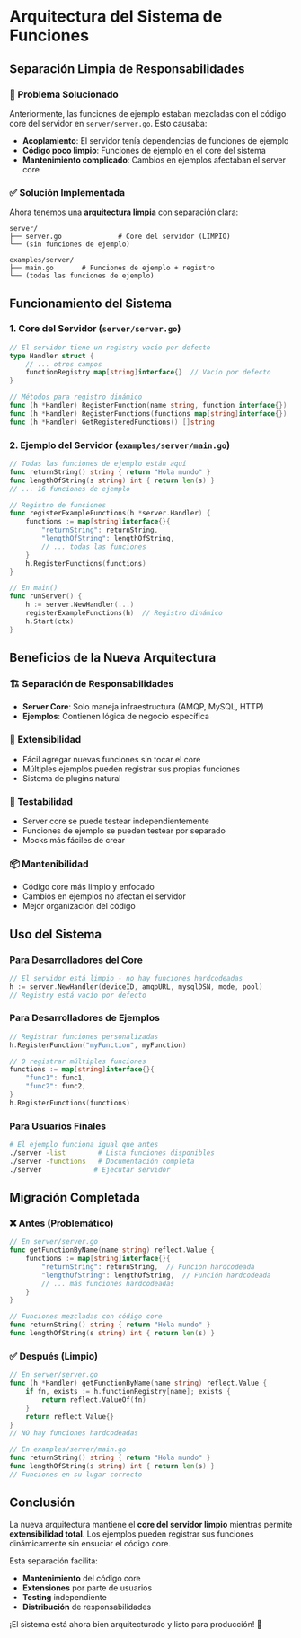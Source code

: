 # Arquitectura del Sistema de Funciones

## Separación Limpia de Responsabilidades

### 🎯 Problema Solucionado

Anteriormente, las funciones de ejemplo estaban mezcladas con el código core del servidor en `server/server.go`. Esto causaba:

- **Acoplamiento**: El servidor tenía dependencias de funciones de ejemplo
- **Código poco limpio**: Funciones de ejemplo en el core del sistema
- **Mantenimiento complicado**: Cambios en ejemplos afectaban el server core

### ✅ Solución Implementada

Ahora tenemos una **arquitectura limpia** con separación clara:

```
server/
├── server.go              # Core del servidor (LIMPIO)
└── (sin funciones de ejemplo)

examples/server/
├── main.go       # Funciones de ejemplo + registro
└── (todas las funciones de ejemplo)
```

## Funcionamiento del Sistema

### 1. Core del Servidor (`server/server.go`)

```go
// El servidor tiene un registry vacío por defecto
type Handler struct {
    // ... otros campos
    functionRegistry map[string]interface{}  // Vacío por defecto
}

// Métodos para registro dinámico
func (h *Handler) RegisterFunction(name string, function interface{})
func (h *Handler) RegisterFunctions(functions map[string]interface{})
func (h *Handler) GetRegisteredFunctions() []string
```

### 2. Ejemplo del Servidor (`examples/server/main.go`)

```go
// Todas las funciones de ejemplo están aquí
func returnString() string { return "Hola mundo" }
func lengthOfString(s string) int { return len(s) }
// ... 16 funciones de ejemplo

// Registro de funciones
func registerExampleFunctions(h *server.Handler) {
    functions := map[string]interface{}{
        "returnString": returnString,
        "lengthOfString": lengthOfString,
        // ... todas las funciones
    }
    h.RegisterFunctions(functions)
}

// En main()
func runServer() {
    h := server.NewHandler(...)
    registerExampleFunctions(h)  // Registro dinámico
    h.Start(ctx)
}
```

## Beneficios de la Nueva Arquitectura

### 🏗️ Separación de Responsabilidades
- **Server Core**: Solo maneja infraestructura (AMQP, MySQL, HTTP)
- **Ejemplos**: Contienen lógica de negocio específica

### 🔧 Extensibilidad
- Fácil agregar nuevas funciones sin tocar el core
- Múltiples ejemplos pueden registrar sus propias funciones
- Sistema de plugins natural

### 🧪 Testabilidad
- Server core se puede testear independientemente
- Funciones de ejemplo se pueden testear por separado
- Mocks más fáciles de crear

### 📦 Mantenibilidad
- Código core más limpio y enfocado
- Cambios en ejemplos no afectan el servidor
- Mejor organización del código

## Uso del Sistema

### Para Desarrolladores del Core
```go
// El servidor está limpio - no hay funciones hardcodeadas
h := server.NewHandler(deviceID, amqpURL, mysqlDSN, mode, pool)
// Registry está vacío por defecto
```

### Para Desarrolladores de Ejemplos
```go
// Registrar funciones personalizadas
h.RegisterFunction("myFunction", myFunction)

// O registrar múltiples funciones
functions := map[string]interface{}{
    "func1": func1,
    "func2": func2,
}
h.RegisterFunctions(functions)
```

### Para Usuarios Finales
```bash
# El ejemplo funciona igual que antes
./server -list        # Lista funciones disponibles
./server -functions   # Documentación completa
./server             # Ejecutar servidor
```

## Migración Completada

### ❌ Antes (Problemático)
```go
// En server/server.go
func getFunctionByName(name string) reflect.Value {
    functions := map[string]interface{}{
        "returnString": returnString,  // Función hardcodeada
        "lengthOfString": lengthOfString,  // Función hardcodeada
        // ... más funciones hardcodeadas
    }
}

// Funciones mezcladas con código core
func returnString() string { return "Hola mundo" }
func lengthOfString(s string) int { return len(s) }
```

### ✅ Después (Limpio)
```go
// En server/server.go
func (h *Handler) getFunctionByName(name string) reflect.Value {
    if fn, exists := h.functionRegistry[name]; exists {
        return reflect.ValueOf(fn)
    }
    return reflect.Value{}
}
// NO hay funciones hardcodeadas

// En examples/server/main.go
func returnString() string { return "Hola mundo" }
func lengthOfString(s string) int { return len(s) }
// Funciones en su lugar correcto
```

## Conclusión

La nueva arquitectura mantiene el **core del servidor limpio** mientras permite **extensibilidad total**. Los ejemplos pueden registrar sus funciones dinámicamente sin ensuciar el código core.

Esta separación facilita:
- **Mantenimiento** del código core
- **Extensiones** por parte de usuarios
- **Testing** independiente
- **Distribución** de responsabilidades

¡El sistema está ahora bien arquitecturado y listo para producción! 🚀 
